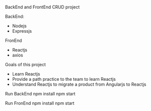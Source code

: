 
BackEnd and FrontEnd CRUD project

BackEnd:
* Nodejs
* Expressjs

FronEnd
* Reactjs
* axios

Goals of this project
* Learn Reactjs
* Provide a path practice to the team to learn Reactjs
* Understand Reactjs to migrate a product from Angularjs to Reactjs

Run BackEnd
 npm install
 npm start
 
Run FronEnd
 npm install
 npm start
